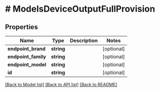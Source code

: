# # ModelsDeviceOutputFullProvision

## Properties

Name | Type | Description | Notes
------------ | ------------- | ------------- | -------------
**endpoint_brand** | **string** |  | [optional]
**endpoint_family** | **string** |  | [optional]
**endpoint_model** | **string** |  | [optional]
**id** | **string** |  | [optional]

[[Back to Model list]](../../README.md#models) [[Back to API list]](../../README.md#endpoints) [[Back to README]](../../README.md)
